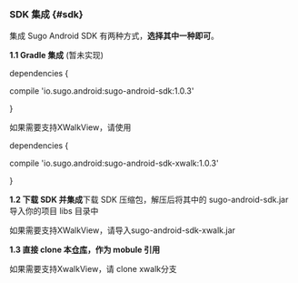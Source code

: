 ### SDK 集成 {#sdk}

集成 Sugo Android SDK 有两种方式，**选择其中一种即可**。

**1.1 Gradle 集成** (暂未实现)

dependencies {

compile &#039;io.sugo.android:sugo-android-sdk:1.0.3&#039;

}

如果需要支持XWalkView，请使用

dependencies {

compile &#039;io.sugo.android:sugo-android-sdk-xwalk:1.0.3&#039;

}

**1.2 下载 SDK 并集成**下载 SDK 压缩包，解压后将其中的 sugo-android-sdk.jar 导入你的项目 libs 目录中

如果需要支持XWalkView，请导入sugo-android-sdk-xwalk.jar

**1.3 直接 clone 本**[**仓库**](https://github.com/Datafruit/sugo-android-sdk.git)**，作为 mobule 引用**

如果需要支持XwalkView，请 clone xwalk分支